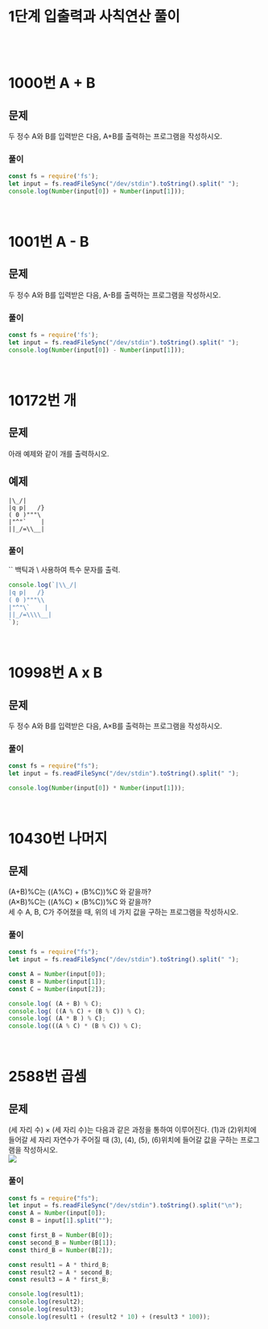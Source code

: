 # 1단계 입출력과 사칙연산 풀이
<br>
<br>

# 1000번 A + B
## 문제
두 정수 A와 B를 입력받은 다음, A+B를 출력하는 프로그램을 작성하시오.

### 풀이
```js
const fs = require('fs');
let input = fs.readFileSync("/dev/stdin").toString().split(" ");
console.log(Number(input[0]) + Number(input[1]));
```
<br>

# 1001번 A - B
## 문제
두 정수 A와 B를 입력받은 다음, A-B를 출력하는 프로그램을 작성하시오.

### 풀이
```js
const fs = require('fs');
let input = fs.readFileSync("/dev/stdin").toString().split(" ");
console.log(Number(input[0]) - Number(input[1]));
```
<br>

# 10172번 개
## 문제
아래 예제와 같이 개를 출력하시오.

## 예제
```
|\_/|
|q p|   /}
( 0 )"""\
|"^"`    |
||_/=\\__|
```
### 풀이
`` 백틱과 \ 사용하여 특수 문자를 출력.
```js
console.log(`|\\_/|
|q p|   /}
( 0 )"""\\
|"^"\`    |
||_/=\\\\__|
`);
```
<br>

# 10998번 A x B
## 문제
두 정수 A와 B를 입력받은 다음, A×B를 출력하는 프로그램을 작성하시오.

### 풀이
```js
const fs = require("fs");
let input = fs.readFileSync("/dev/stdin").toString().split(" ");

console.log(Number(input[0]) * Number(input[1]));
```

<br>

# 10430번 나머지
## 문제
(A+B)%C는 ((A%C) + (B%C))%C 와 같을까? <br>
(A×B)%C는 ((A%C) × (B%C))%C 와 같을까? <br>
세 수 A, B, C가 주어졌을 때, 위의 네 가지 값을 구하는 프로그램을 작성하시오. <br>

### 풀이
```js
const fs = require("fs");
let input = fs.readFileSync("/dev/stdin").toString().split(" ");

const A = Number(input[0]);
const B = Number(input[1]);
const C = Number(input[2]);

console.log( (A + B) % C);
console.log( ((A % C) + (B % C)) % C);
console.log( (A * B ) % C);
console.log(((A % C) * (B % C)) % C);
```
<br>

# 2588번 곱셈
## 문제
(세 자리 수) × (세 자리 수)는 다음과 같은 과정을 통하여 이루어진다.
(1)과 (2)위치에 들어갈 세 자리 자연수가 주어질 때 (3), (4), (5), (6)위치에 들어갈 값을 구하는 프로그램을 작성하시오.
<br>
<img src="https://www.acmicpc.net/upload/images/f5NhGHVLM4Ix74DtJrwfC97KepPl27s%20(1).png">

### 풀이
```js
const fs = require("fs");
let input = fs.readFileSync("/dev/stdin").toString().split("\n");
const A = Number(input[0]);
const B = input[1].split("");

const first_B = Number(B[0]);
const second_B = Number(B[1]);
const third_B = Number(B[2]);

const result1 = A * third_B;
const result2 = A * second_B;
const result3 = A * first_B;

console.log(result1);
console.log(result2);
console.log(result3);
console.log(result1 + (result2 * 10) + (result3 * 100));

```
<br>
